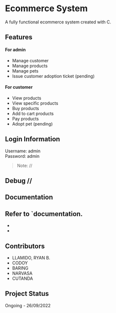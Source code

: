 # Ecommerce System
A fully functional ecommerce system created with C.

## Features
#### For admin
 - Manage customer
 - Manage products
 - Manage pets
 - Issue customer adoption ticket (pending)
#### For customer
 - View products
 - View specific products
 - Buy products
 - Add to cart products
 - Pay products
 - Adopt pet (pending)
## Login Information
Username: admin<br>
Password: admin<br>
> Note: //

## Debug //

## Documentation
Refer to `documentation.
 -
 -
 - 



## Contributors
 - LLAMIDO, RYAN B.
 - CODOY
 - BARING
 - NARVASA
 - CUTANDA


## Project Status
Ongoing - 26/09/2022

